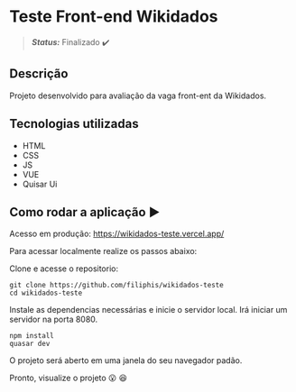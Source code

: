 # Teste Front-end Wikidados
> **_Status:_** Finalizado :heavy_check_mark:

## Descrição

Projeto desenvolvido para avaliação da vaga front-ent da Wikidados.


## Tecnologias utilizadas
* HTML
* CSS
* JS
* VUE
* Quisar Ui

## Como rodar a aplicação  :arrow_forward:

Acesso em produção: https://wikidados-teste.vercel.app/


Para acessar localmente realize os passos abaixo:

Clone e acesse o repositorio:
```
git clone https://github.com/filiphis/wikidados-teste
cd wikidados-teste
```

Instale as dependencias necessárias e inicie o servidor local. Irá iniciar um servidor na porta 8080.
```
npm install
quasar dev
```

O projeto será aberto em uma janela do seu navegador padão.

Pronto, visualize o projeto :open_mouth: :satisfied:
